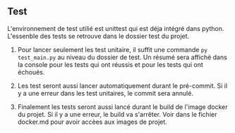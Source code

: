 ## Test

L'environnement de test utilié est unittest qui est déja intégré dans python. L'essenble des tests
se retrouve dans le dossier test du projet.

1. Pour lancer seulement les test unitaire, il suffit une commande `py test_main.py` au niveau du dossier de test. Un résumé sera affiché dans la console pour les tests qui ont réussis et pour les tests qui ont échoués.

2. Les test seront aussi lancer automatiquement durant le pré-commit. Si il y a une erreur dans les test unitaires, le commit sera annulé.

3. Finalement les tests seront aussi lancé durant le build de l'image docker du projet. Si il y a une erreur, le build va s'arrêter. Voir dans le fichier docker.md pour avoir accèes aux images de projet.
